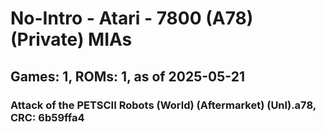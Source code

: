 # No-Intro - Atari - 7800 (A78) (Private) MIAs
## Games: 1, ROMs: 1, as of 2025-05-21

### Attack of the PETSCII Robots (World) (Aftermarket) (Unl).a78, CRC: 6b59ffa4
